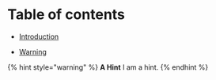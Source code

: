 # Table of contents

* [Introduction](README.md)

* [Warning](SUMMARY.md)

{% hint style="warning" %}
**A Hint** I am a hint.
{% endhint %}
